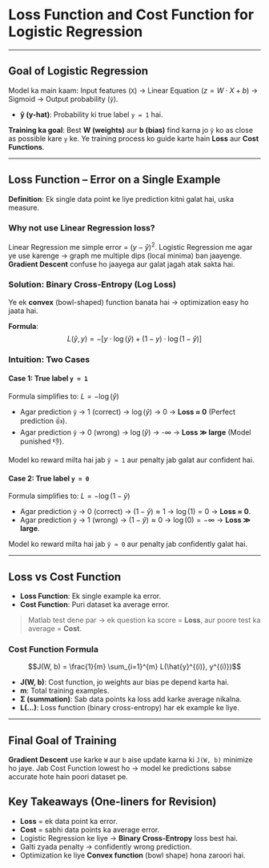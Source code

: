 # Loss Function and Cost Function for Logistic Regression

---

## Goal of Logistic Regression

Model ka main kaam:
Input features (`X`) → Linear Equation ($z = W \cdot X + b$) → Sigmoid → Output probability (`ŷ`).

* **ŷ (y-hat)**: Probability ki true label `y = 1` hai.

**Training ka goal**:
Best **W (weights)** aur **b (bias)** find karna jo `ŷ` ko as close as possible kare `y` ke. Ye training process ko guide karte hain **Loss** aur **Cost Functions**.

---

## Loss Function – Error on a Single Example

**Definition**: Ek single data point ke liye prediction kitni galat hai, uska measure.

### Why not use Linear Regression loss?
Linear Regression me simple error = $(y - \hat{y})^2$.
Logistic Regression me agar ye use karenge → graph me multiple dips (local minima) ban jaayenge. **Gradient Descent** confuse ho jaayega aur galat jagah atak sakta hai.



### Solution: Binary Cross-Entropy (Log Loss)
Ye ek **convex** (bowl-shaped) function banata hai → optimization easy ho jaata hai.

**Formula**:
$$L(\hat{y}, y) = -\Big[y \cdot \log(\hat{y}) + (1 - y) \cdot \log(1 - \hat{y})\Big]$$

### Intuition: Two Cases

#### Case 1: True label `y = 1`
Formula simplifies to:
$L = -\log(\hat{y})$
* Agar prediction `ŷ` → 1 (correct) → $\log(\hat{y})$ → 0 → **Loss ≈ 0** (Perfect prediction 👍).
* Agar prediction `ŷ` → 0 (wrong) → $\log(\hat{y})$ → -∞ → **Loss ≫ large** (Model punished 👎).

Model ko reward milta hai jab `ŷ ≈ 1` aur penalty jab galat aur confident hai.

#### Case 2: True label `y = 0`
Formula simplifies to:
$L = -\log(1 - \hat{y})$
* Agar prediction `ŷ` → 0 (correct) → $(1 - \hat{y}) \approx 1$ → $\log(1) = 0$ → **Loss ≈ 0**.
* Agar prediction `ŷ` → 1 (wrong) → $(1 - \hat{y}) \approx 0$ → $\log(0) = -\infty$ → **Loss ≫ large**.

Model ko reward milta hai jab `ŷ ≈ 0` aur penalty jab confidently galat hai.

---

## Loss vs Cost Function

* **Loss Function**: Ek single example ka error.
* **Cost Function**: Puri dataset ka average error.

> Matlab test dene par → ek question ka score = **Loss**, aur poore test ka average = **Cost**.

### Cost Function Formula
$$J(W, b) = \frac{1}{m} \sum_{i=1}^{m} L(\hat{y}^{(i)}, y^{(i)})$$
* **J(W, b)**: Cost function, jo weights aur bias pe depend karta hai.
* **m**: Total training examples.
* **Σ (summation)**: Sab data points ka loss add karke average nikalna.
* **L(...)**: Loss function (binary cross-entropy) har ek example ke liye.

---

## Final Goal of Training

**Gradient Descent** use karke `W` aur `b` aise update karna ki `J(W, b)` minimize ho jaye. Jab Cost Function lowest ho → model ke predictions sabse accurate hote hain poori dataset pe.

## Key Takeaways (One-liners for Revision)
* **Loss** = ek data point ka error.
* **Cost** = sabhi data points ka average error.
* Logistic Regression ke liye → **Binary Cross-Entropy** loss best hai.
* Galti zyada penalty → confidently wrong prediction.
* Optimization ke liye **Convex function** (bowl shape) hona zaroori hai.